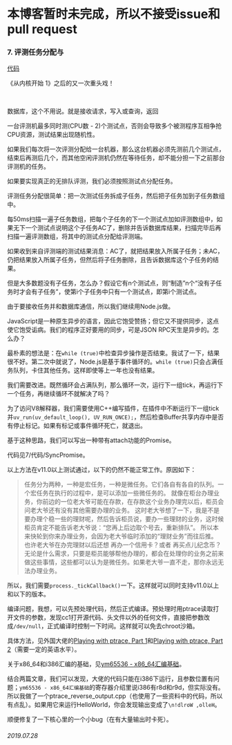 # 本博客暂时未完成，所以不接受issue和pull request



### 7. 评测任务分配与

[代码](7/代码)



《从内核开始 1》之后的又一次重头戏！

<br />

数据库，这个不用说。就是接收请求，写入或查询，返回

一台评测机最多同时测(CPU数 - 2)个测试点，否则会导致多个被测程序互相争抢CPU资源，测试结果出现随机性。

如果我们每次将一次评测分配给一台机器，那么这台机器必须先测前几个测试点，结束后再测后几个，而其他空闲评测机仍然在等待任务，却不能分担一下之前那台评测机的任务。

如果要实现真正的无排队评测，我们必须按照测试点分配任务。

评测任务分配很简单：把一次测试任务拆成子任务，然后把子任务加到子任务数组中。

每50ms扫描一遍子任务数组，把每个子任务的下一个测试点加如评测数组中，如果无下一个测试点说明这个子任务AC了，删除并告诉数据库结果，扫描完毕后再扫描一遍评测数组，将其中的测试点分配给评测端。

如果收到来自评测端的测试结果消息：AC了，就把结果放入所属子任务；未AC，仍把结果放入所属子任务，但然后将子任务删除，且告诉数据库这个子任务的结果。

但是大多数题没有子任务，怎么办？假设它有n个测试点，则“制造”n个“没有子任务时才会有子任务”，使第i个子任务中只有一个测试点，即第i个测试点。

由于要接收任务并和数据库通信，所以我们继续用Node.js做。

JavaScript是一种原生异步的语言，因此它饱受赞扬；但它又不提供同步，这点使它饱受诟病。我们的程序正好要用的同步，可是JSON RPC天生是异步的。怎么办？

最朴素的想法是：在`while (true)`中检查异步操作是否结束。我试了一下，结果很不好。第二次中就说了，Node.js是基于事件循环的。`while (true)`只会占满任务队列，卡住其他任务。这样即使等上一年也没有结果。

我们需要改进。既然循环会占满队列，那么循环一次，运行下一组tick，再运行下一个任务，再继续循环不就解决了吗？

为了访问V8解释器，我们需要使用C++编写插件，在插件中不断运行下一组tick并`uv_run(uv_default_loop(), UV_RUN_ONCE);`，然后检查Buffer共享内存中是否有停止标记。如果有标记或事件循环死亡，就退出。

基于这种思路，我们可以写出一种带有attach功能的Promise。

代码见7/代码/SyncPromise。

以上方法在v11.0以上测试通过，以下的仍然不能正常工作。原因如下：
>任务分为两种，一种是宏任务，一种是微任务。它们各自有各自的队列。一个宏任务在执行的过程中，是可以添加一些微任务的。
就像在柜台办理业务，你前边的一位老大爷可能在存款，在存款这个业务办理完以后，柜员会问老大爷还有没有其他需要办理的业务。
这时老大爷想了一下，我是不是要办理个稳一些的理财呢，然后告诉柜员说，要办一些理财的业务，这时候柜员肯定不能告诉老大爷说：“您再上后边取个号去，重新排队”。
所以本来快轮到你来办理业务，会因为老大爷临时添加的“理财业务”而往后推。
也许老大爷在办完理财以后还想 再办一个信用卡？或者 再买点儿纪念币？
无论是什么需求，只要是柜员能够帮他办理的，都会在处理你的业务之前来做这些事情，这些都可以认为是微任务。如果老大爷一直不走，那你永远无法办理业务。

所以，我们需要`process._tickCallback()`一下。这样就可以同时支持v11.0以上和以下的版本。

编译问题，我想，可以先预处理代码，然后正式编译。预处理时用ptrace读取打开文件的参数，发现cc1打开源代码、头文件以外的任何文件，直接把参数改成`/dev/null`，正式编译时控制一下时间。这样就可以免去chroot沙箱。

具体方法，见外国大佬的[Playing with ptrace, Part 1](https://www.linuxjournal.com/article/6100)和[Playing with ptrace, Part 2](https://www.linuxjournal.com/article/6210)（需要一定的英语水平）。

关于x86_64和i386汇编的基础，见[ym65536 - x86_64汇编基础](https://www.cnblogs.com/ym65536/p/4542646.html)。

结合两篇文章，我们可以发现，大佬的代码只能在i386下运行，且参数位置有问题；`ym65536 - x86_64汇编基础`的寄存器介绍里说i386有r8d和r9d，但实际没有。所以我做了一个ptrace_reverse_output.cpp（也使用了一些资料中的代码，所以有点乱）。如果用它来运行HelloWorld，你会发现输出变成了`\n!dlroW ,olleH`。

顺便修复了一下核心里的一个小bug（在有大量输出时卡死）。

###### 2019.07.28